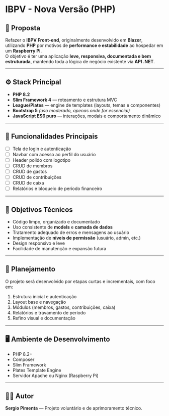 # IBPV - Nova Versão (PHP)

## 🧭 Proposta
Refazer o **IBPV Front-end**, originalmente desenvolvido em **Blazor**, utilizando **PHP** por motivos de **performance e estabilidade** ao hospedar em um **Raspberry Pi**.  
O objetivo é ter uma aplicação **leve, responsiva, documentada e bem estruturada**, mantendo toda a lógica de negócio existente via **API .NET**.

---

## ⚙️ Stack Principal
- **PHP 8.2**
- **Slim Framework 4** — roteamento e estrutura MVC
- **League/Plates** — engine de templates (layouts, temas e componentes)
- **Bootstrap 5** *(uso moderado, apenas onde for essencial)*
- **JavaScript ES6 puro** — interações, modais e comportamento dinâmico

---

## 🧩 Funcionalidades Principais

- [ ] Tela de login e autenticação  
- [ ] Navbar com acesso ao perfil do usuário  
- [ ] Header polido com logotipo  
- [ ] CRUD de membros  
- [ ] CRUD de gastos  
- [ ] CRUD de contribuições  
- [ ] CRUD de caixa  
- [ ] Relatórios e bloqueio de período financeiro  

---

## 🎯 Objetivos Técnicos
- Código limpo, organizado e documentado  
- Uso consistente de **models** e **camada de dados**  
- Tratamento adequado de erros e mensagens ao usuário  
- Implementação de **níveis de permissão** (usuário, admin, etc.)  
- Design responsivo e leve  
- Facilidade de manutenção e expansão futura  

---

## 🔄 Planejamento
O projeto será desenvolvido por etapas curtas e incrementais, com foco em:
1. Estrutura inicial e autenticação  
2. Layout base e navegação  
3. Módulos (membros, gastos, contribuições, caixa)  
4. Relatórios e travamento de período  
5. Refino visual e documentação  

---

## 🖥️ Ambiente de Desenvolvimento
- PHP 8.2+
- Composer
- Slim Framework
- Plates Template Engine
- Servidor Apache ou Nginx (Raspberry Pi)

---

## 🧑‍💻 Autor
**Sergio Pimenta** — Projeto voluntário e de aprimoramento técnico.
